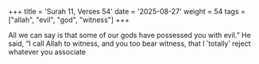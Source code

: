 +++
title = 'Surah 11, Verses 54'
date = '2025-08-27'
weight = 54
tags = ["allah", "evil", "god", "witness"]
+++

All we can say is that some of our gods have possessed you with evil.” He said, “I call Allah to witness, and you too bear witness, that I ˹totally˺ reject whatever you associate